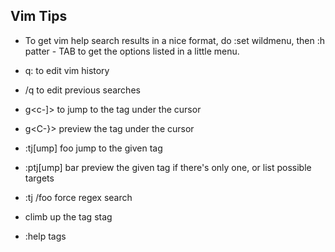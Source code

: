 ## Vim Tips

* To get vim help search results in a nice format, do :set wildmenu, then :h patter - TAB to get the options listed in a little menu.

* q: to edit vim history
* /q to edit previous searches
* g<c-]> to jump to the tag under the cursor
* <C-w>g<C-}> preview the tag under the cursor
* :tj[ump] foo jump to the given tag
* :ptj[ump] bar preview the given tag if there's only one, or list possible targets
* :tj /foo force regex search
* <C-t> climb up the tag stag
* :help tags
